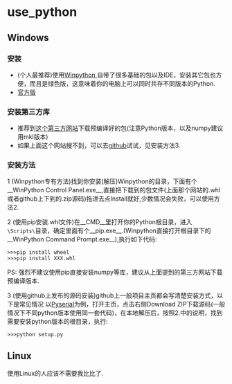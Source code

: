 # use_python

## Windows

### 安装
* (个人最推荐)使用[Winpython],自带了很多基础的包以及IDE，安装其它包也方便，而且是绿色版，这意味着你的电脑上可以同时共存不同版本的Python.
* [官方版][Python]


[Winpython]: https://winpython.github.io/
[Python]: https://www.python.org/

### 安装第三方库
* 推荐到[这个第三方网站][www.lfd.uci.edu]下载预编译好的包(注意Python版本，以及numpy建议用mkl版本)
* 如果上面这个网站搜不到，可以去[github]试试，见安装方法3.


[www.lfd.uci.edu]: http://www.lfd.uci.edu/~gohlke/pythonlibs/
[github]: https://github.com/
### 安装方法
1 (Winpython专有方法)找到你安装(解压)Winpython的目录，下面有个__WinPython Control Panel.exe__,直接把下载到的包文件(上面那个网站的.whl或者github上下到的.zip源码)拖进去点Install就好,少数情况会失败，可以使用方法2.

2 (使用pip安装.whl文件)在__CMD__里打开你的Python根目录，进入`\Scripts\`目录，确定里面有个__pip.exe__.(Winpython直接打开根目录下的__WinPython Command Prompt.exe__),执行如下代码:
``` shell
>>>pip install wheel
>>>pip install XXX.whl 
```
PS: 强烈不建议使用pip直接安装numpy等库，建议从上面提到的第三方网站下载预编译版本.

3 (使用github上发布的源码安装)github上一般项目主页都会写清楚安装方式，以下是常见情况
以[Pyserial]为例，打开主页，点击右侧Download ZIP下载源码(一般情况下不同python版本使用同一套代码)，在本地解压后，按照2.中的说明，找到需要安装python版本的根目录，执行:
``` shell
>>>python setup.py
```

## Linux
使用Linux的人应该不需要我比比了.



[Pyserial]: https://github.com/pyserial/pyserial
